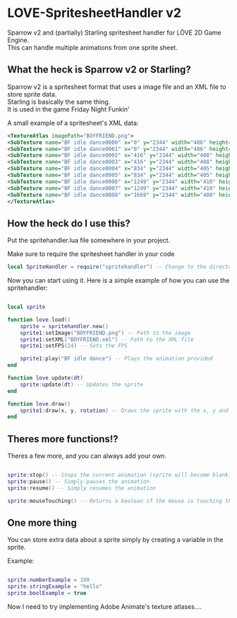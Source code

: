# LOVE-SpritesheetHandler v2

Sparrow v2 and (partially) Starling spritesheet handler for LÖVE 2D Game Engine. <br>
This can handle multiple animations from one sprite sheet.

## What the heck is Sparrow v2 or Starling?

Sparrow v2 is a spritesheet format that uses a image file and an XML file to store sprite data.<br>
Starling is basically the same thing.<br>
It is used in the game Friday Night Funkin'

A small example of a spritesheet's XML data:

```xml
<TextureAtlas imagePath="BOYFRIEND.png">
<SubTexture name="BF idle dance0000" x="0" y="2344" width="406" height="392" frameX="-1" frameY="-20" frameWidth="411" frameHeight="412"/>
<SubTexture name="BF idle dance0001" x="0" y="2344" width="406" height="392" frameX="-1" frameY="-20" frameWidth="411" frameHeight="412"/>
<SubTexture name="BF idle dance0002" x="416" y="2344" width="408" height="393" frameX="0" frameY="-19" frameWidth="411" frameHeight="412"/>
<SubTexture name="BF idle dance0003" x="416" y="2344" width="408" height="393" frameX="0" frameY="-19" frameWidth="411" frameHeight="412"/>
<SubTexture name="BF idle dance0004" x="834" y="2344" width="405" height="398" frameX="-3" frameY="-14" frameWidth="411" frameHeight="412"/>
<SubTexture name="BF idle dance0005" x="834" y="2344" width="405" height="398" frameX="-3" frameY="-14" frameWidth="411" frameHeight="412"/>
<SubTexture name="BF idle dance0006" x="1249" y="2344" width="410" height="411" frameX="-1" frameY="-1" frameWidth="411" frameHeight="412"/>
<SubTexture name="BF idle dance0007" x="1249" y="2344" width="410" height="411" frameX="-1" frameY="-1" frameWidth="411" frameHeight="412"/>
<SubTexture name="BF idle dance0008" x="1669" y="2344" width="408" height="412" frameX="-2" frameY="0" frameWidth="411" frameHeight="412"/>
</TextureAtlas>
```

## How the heck do I use this?

Put the spritehandler.lua file somewhere in your project.

Make sure to require the spritesheet handler in your code

```lua
local SpriteHandler = require("spritehandler") -- Change to the directory of the spritehandler lua file.
```

Now you can start using it. Here is a simple example of how you can use the spritehandler:

```lua

local sprite

function love.load()
    sprite = spritehandler.new()
    sprite1:setImage("BOYFRIEND.png") -- Path to the image
    sprite1:setXML("BOYFRIEND.xml") -- Path to the XML file
    sprite1:setFPS(24) -- Sets the FPS

    sprite1:play("BF idle dance") -- Plays the animation provided
end

function love.update(dt)
    sprite:update(dt) -- Updates the sprite
end

function love.draw()
    sprite1:draw(x, y, rotation) -- Draws the sprite with the x, y and rotation provided
end

```

## Theres more functions!?

Theres a few more, and you can always add your own.

```lua

sprite:stop() -- Stops the current animation (sprite will become blank)
sprite:pause() -- Simply pauses the animation
sprite:resume() -- Simply resumes the animation

sprite:mouseTouching() -- Returns a boolean if the mouse is touching the sprite or not.

```

## One more thing

You can store extra data about a sprite simply by creating a variable in the sprite.

Example:

```lua

sprite.numberExample = 100
sprite.stringExample = "hello"
sprite.boolExample = true

```

Now I need to try implementing Adobe Animate's texture atlases....

